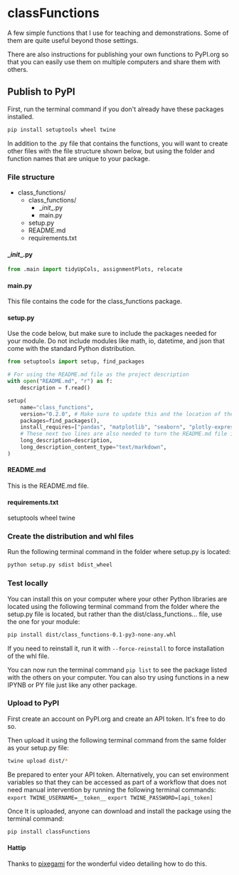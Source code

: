 # classFunctions
A few simple functions that I use for teaching and demonstrations. Some of them are quite useful beyond those settings.

There are also instructions for publishing your own functions to PyPI.org so that you can easily use them on multiple computers and share them with others.

## Publish to PyPI 

First, run the terminal command if you don't already have these packages installed.
```bash
pip install setuptools wheel twine
```


In addition to the .py file that contains the functions, you will want to create other files with the file structure shown below, but using the folder and function names that are unique to your package.

### File structure
* class_functions/ 
    * class_functions/ 
        * \__init__.py 
        * main.py 
    * setup.py 
    * README.md 
    * requirements.txt 

#### \__init__.py
```py 
from .main import tidyUpCols, assignmentPlots, relocate
```

#### main.py
This file contains the code for the class_functions package.

#### setup.py
Use the code below, but make sure to include the packages needed for your module. Do not include modules like math, io, datetime, and json that come with the standard Python distribution.

```py
from setuptools import setup, find_packages

# For using the README.md file as the project description
with open("README.md", "r") as f:
    description = f.read()

setup(
    name="class_functions",
    version="0.2.0", # Make sure to update this and the location of the whl file for each modification
    packages=find_packages(),
    install_requires=["pandas", "matplotlib", "seaborn", "plotly-express"],
    # These next two lines are also needed to turn the README.md file into the project description
    long_description=description,
    long_description_content_type="text/markdown",
)
```

#### README.md 
This is the README.md file.

#### requirements.txt 
setuptools
wheel
twine

### Create the distribution and whl files  
Run the following terminal command in the folder where setup.py is located:
```bash
python setup.py sdist bdist_wheel
```


### Test locally 
You can install this on your computer where your other Python libraries are located using the following terminal command from the folder where the setup.py file is located, but rather than the dist/class_functions... file, use the one for your module:
```bash 
pip install dist/class_functions-0.1-py3-none-any.whl
``` 
If you need to reinstall it, run it with `--force-reinstall` to force installation of the whl file.

You can now run the terminal command `pip list` to see the package listed with the others on your computer. You can also try using functions in a new IPYNB or PY file just like any other package.

### Upload to PyPI
First create an account on PyPI.org and create an API token. It's free to do so.

Then upload it using the following terminal command from the same folder as your setup.py file:
```bash
twine upload dist/*
```

Be prepared to enter your API token. Alternatively, you can set environment variables so that they can be accessed as part of a workflow that does not need manual intervention by running the following terminal commands:
`export TWINE_USERNAME=__token__` 
`export TWINE_PASSWORD=[api_token]`

Once It is uploaded, anyone can download and install the package using the terminal command:
```bash
pip install classFunctions
```

#### Hattip
Thanks to [pixegami](https://www.youtube.com/watch?v=Kz6IlDCyOUY&ab_channel=pixegami) for the wonderful video detailing how to do this.